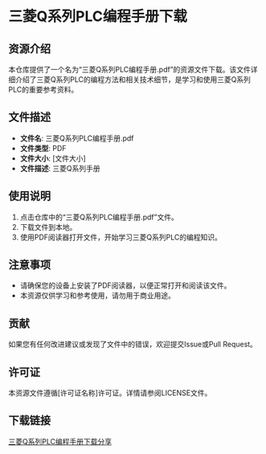 # 三菱Q系列PLC编程手册下载

## 资源介绍

本仓库提供了一个名为“三菱Q系列PLC编程手册.pdf”的资源文件下载。该文件详细介绍了三菱Q系列PLC的编程方法和相关技术细节，是学习和使用三菱Q系列PLC的重要参考资料。

## 文件描述

- **文件名**: 三菱Q系列PLC编程手册.pdf
- **文件类型**: PDF
- **文件大小**: [文件大小]
- **文件描述**: 三菱Q系列手册

## 使用说明

1. 点击仓库中的“三菱Q系列PLC编程手册.pdf”文件。
2. 下载文件到本地。
3. 使用PDF阅读器打开文件，开始学习三菱Q系列PLC的编程知识。

## 注意事项

- 请确保您的设备上安装了PDF阅读器，以便正常打开和阅读该文件。
- 本资源仅供学习和参考使用，请勿用于商业用途。

## 贡献

如果您有任何改进建议或发现了文件中的错误，欢迎提交Issue或Pull Request。

## 许可证

本资源文件遵循[许可证名称]许可证。详情请参阅LICENSE文件。

## 下载链接

[三菱Q系列PLC编程手册下载分享](https://pan.quark.cn/s/c58abf05530f)